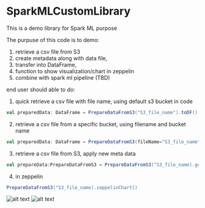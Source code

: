 # SparkMLCustomLibrary
This is a demo library for Spark ML purpose

The purpuse of this code is to demo:
1. retrieve a csv file from S3
2. create metadata along with data file,
3. transfer into DataFrame,
4. function to show visualization/chart in zeppelin 
5. combine with spark ml pipeline (TBD)

end user should able to do:

1. quick retrieve a csv file with file name, using default s3 bucket in code
```scala
val preparedData: DataFrame = PrepareDataFromS3("S3_file_name").toDF() 
```

2. retrieve a csv file from a specific bucket, using filename and bucket name
```scala
val preparedData: DataFrame = PrepareDataFromS3(fileName="S3_file_name", bucket="bucket_name").toDF() //use specific s3 bucket
```

3. retrieve a csv file from S3, apply new meta data
```scala
val prepareData:PrepareDataFromS3 = PrepareDataFromS3("S3_file_name).getAndApplyMeta("new meta data")
```

4. in zeppelin
```scala
PrepareDataFromS3("S3_file_name).zeppelinChart()
```
![alt text](https://github.com/snowf0x/SparkMLCustomLibrary/blob/master/resource/readme_image_chart1.PNG)
![alt text](https://github.com/snowf0x/SparkMLCustomLibrary/blob/master/resource/readme_image_chart2.PNG)